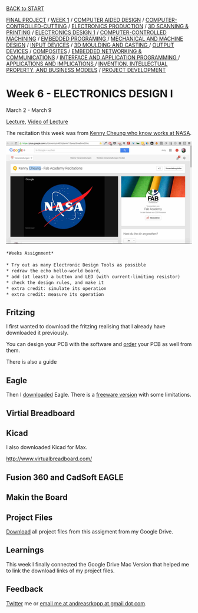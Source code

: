 [BACK to START](../)

[FINAL PROJECT](../final) / [WEEK 1](../week1) / [COMPUTER AIDED DESIGN](../week2) / [COMPUTER-CONTROLLED-CUTTING](../week3) / [ELECTRONICS PRODUCTION](../week4) / [3D SCANNING & PRINTING](../week5) / [ELECTRONICS DESIGN 1](../week6)  / [COMPUTER-CONTROLLED MACHINING](../week7) / [EMBEDDED PROGRAMING ](../week8) / [MECHANICAL AND MACHINE DESIGN](../week9) / [INPUT DEVICES](../week10) / [3D MOULDING AND CASTING ](../week11) / [OUTPUT DEVICES](../week12) /  [COMPOSITES](../week13) / [EMBEDDED NETWORKING & COMMUNICATIONS](../week14) / [INTERFACE AND APPLICATION PROGRAMMING ](../week15) / [APPLICATIONS AND IMPLICATIONS ](../week16) / [INVENTION, INTELLECTUAL PROPERTY, AND BUSINESS MODELS](../week17) / [PROJECT DEVELOPMENT ](../week18) 


# Week 6 - ELECTRONICS DESIGN I

March 2 - March 9

[Lecture](http://academy.cba.mit.edu/classes/electronics_design/index.html), [Video of Lecture](http://archive.fabacademy.org/archives/2016/master/videos/03-02/index.html)

The recitation this week was from [Kenny Cheung who know works at NASA](https://plus.google.com/u/0/events/c463tjdamkf13avqd3ma6mv25hc). 

![](./images/screenshot1.jpg)

~~~
*Weeks Assignment*

* Try out as many Electronic Design Tools as possible
* redraw the echo hello-world board,
* add (at least) a button and LED (with current-limiting resistor)
* check the design rules, and make it
* extra credit: simulate its operation
* extra credit: measure its operation

~~~

## Fritzing

I first wanted to download the fritzing realising that I already have downloaded it previously. 

You can design your PCB with the software and [order](http://fab.fritzing.org/fritzing-fab) your PCB as well from them. 

There is also a guide 

## Eagle

Then I [downloaded](http://www.cadsoftusa.com/) Eagle. There is a [freeware version](http://www.cadsoftusa.com/download-eagle/freeware/) with some limitations.

## Virtial Breadboard

## Kicad

I also downloaded Kicad for Max. 

http://www.virtualbreadboard.com/


## Fusion 360 and CadSoft EAGLE

## Makin the Board

## Project Files

[Download](https://drive.google.com/open?id=0B3iYmii-HJ7TLWdPZUMwb3B6QjA) all project files from this assigment from my Google Drive.

## Learnings

This week I finally connected the Google Drive Mac Version that helped me to link the download links of my project files.

## Feedback

[Twitter](http://www.twitter.com/andreaskopp) me or [email me at andreasrkopp at gmail dot com](mailto:andreasrkopp@gmailcom).

